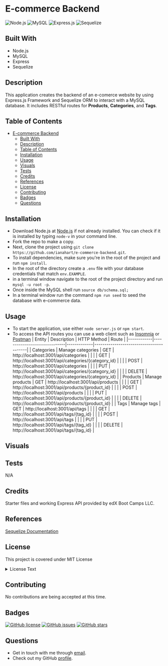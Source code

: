 # E-commerce Backend

![Node.js](https://camo.githubusercontent.com/85cba226a1290d078f1a437aa87cb872a5bdb30037fa96b8afcddf163cd5b328/68747470733a2f2f696d672e736869656c64732e696f2f7374617469632f76313f7374796c653d666f722d7468652d6261646765266d6573736167653d4e6f64652e6a7326636f6c6f723d333339393333266c6f676f3d4e6f64652e6a73266c6f676f436f6c6f723d464646464646266c6162656c3d)
![MySQL](https://camo.githubusercontent.com/43cb8083b53aaf9847087cc27dcc556a66b7b1f32ca77c3091aed2e3f9c2c277/68747470733a2f2f696d672e736869656c64732e696f2f7374617469632f76313f7374796c653d666f722d7468652d6261646765266d6573736167653d4d7953514c26636f6c6f723d343437394131266c6f676f3d4d7953514c266c6f676f436f6c6f723d464646464646266c6162656c3d)
![Express.js](https://camo.githubusercontent.com/dd688eaaa262ca0022a159962f55bfd35cababef5df983fb2b3c136e62256b5e/68747470733a2f2f696d672e736869656c64732e696f2f7374617469632f76313f7374796c653d666f722d7468652d6261646765266d6573736167653d4578707265737326636f6c6f723d303030303030266c6f676f3d45787072657373266c6f676f436f6c6f723d464646464646266c6162656c3d)
![Sequelize](https://camo.githubusercontent.com/b4637d1df0ccfefc5971f0afab56330893bb86fc1b5299cb3fb3bc391ca24115/68747470733a2f2f696d672e736869656c64732e696f2f7374617469632f76313f7374796c653d666f722d7468652d6261646765266d6573736167653d53657175656c697a6526636f6c6f723d323232323232266c6f676f3d53657175656c697a65266c6f676f436f6c6f723d353242304537266c6162656c3d)

## Built With

- Node.js
- MySQL
- Express
- Sequelize

## Description

This application creates the backend of an e-comerce website by using Express.js Framework and Sequelize ORM to interact with a MySQL database. It includes RESTful routes for **Products**, **Categories**, and **Tags**.

## Table of Contents

- [E-commerce Backend](#e-commerce-backend)
  - [Built With](#built-with)
  - [Description](#description)
  - [Table of Contents](#table-of-contents)
  - [Installation](#installation)
  - [Usage](#usage)
  - [Visuals](#visuals)
  - [Tests](#tests)
  - [Credits](#credits)
  - [References](#references)
  - [License](#license)
  - [Contributing](#contributing)
  - [Badges](#badges)
  - [Questions](#questions)

## Installation

- Download Node.js at [Node.js](https://nodejs.org/en) if not already installed. You can check if it is installed by typing `node-v` in your command line.
- Fork the repo to make a copy.
- Next, clone the project using `git clone https://github.com/ianahart/e-commerce-backend.git`.
- To install dependencies, make sure you're in the root of the project and run `npm install`.
- In the root of the directory create a `.env` file with your database credentials that match `env.EXAMPLE`.
- in a terminal window navigate to the root of the project directory and run `mysql -u root -p`.
- Once inside the MySQL shell run `source db/schema.sql;`
- In a terminal window run the command `npm run seed` to seed the database with e-commerce data.

## Usage

- To start the application, use either `node server.js` or `npm start`.
- To access the API routes you can use a web client such as [Insomnia](https://insomnia.rest/download) or [Postman](https://www.postman.com/)
  | Entity | Description | HTTP Method | Route |
  |------------|------------------------------|-------------|-----------------------------------------|
  | Categories | Manage categories | GET | http://localhost:3001/api/categories |
  | | | GET | http://localhost:3001/api/categories/{category_id} |
  | | | POST | http://localhost:3001/api/categories |
  | | | PUT | http://localhost:3001/api/categories/{category_id} |
  | | | DELETE | http://localhost:3001/api/categories/{category_id} |
  | Products | Manage products | GET | http://localhost:3001/api/products |
  | | | GET | http://localhost:3001/api/products/{product_id} |
  | | | POST | http://localhost:3001/api/products |
  | | | PUT | http://localhost:3001/api/products/{product_id} |
  | | | DELETE | http://localhost:3001/api/products/{product_id} |
  | Tags | Manage tags | GET | http://localhost:3001/api/tags |
  | | | GET | http://localhost:3001/api/tags/{tag_id} |
  | | | POST | http://localhost:3001/api/tags |
  | | | PUT | http://localhost:3001/api/tags/{tag_id} |
  | | | DELETE | http://localhost:3001/api/tags/{tag_id} |

## Visuals

## Tests

N/A

## Credits

Starter files and working Express API provided by edX Boot Camps LLC.

## References

[Sequelize Documentation](https://sequelize.org/docs/v6/)

## License

This project is covered under MIT License

<details>
  <summary>
    License Text
  </summary>

```

Copyright (c) 2024  Ian Hart

Permission is hereby granted, free of charge, to any person obtaining a copy
of this software and associated documentation files (the "Software"), to deal
in the Software without restriction, including without limitation the rights
to use, copy, modify, merge, publish, distribute, sublicense, and/or sell
copies of the Software, and to permit persons to whom the Software is
furnished to do so, subject to the following conditions:

The above copyright notice and this permission notice shall be included in all
copies or substantial portions of the Software.

THE SOFTWARE IS PROVIDED "AS IS", WITHOUT WARRANTY OF ANY KIND, EXPRESS OR
IMPLIED, INCLUDING BUT NOT LIMITED TO THE WARRANTIES OF MERCHANTABILITY,
FITNESS FOR A PARTICULAR PURPOSE AND NONINFRINGEMENT. IN NO EVENT SHALL THE
AUTHORS OR COPYRIGHT HOLDERS BE LIABLE FOR ANY CLAIM, DAMAGES OR OTHER
LIABILITY, WHETHER IN AN ACTION OF CONTRACT, TORT OR OTHERWISE, ARISING FROM,
OUT OF OR IN CONNECTION WITH THE SOFTWARE OR THE USE OR OTHER DEALINGS IN THE
SOFTWARE.

```

</details>

## Contributing

No contributions are being accepted at this time.

## Badges

[![GitHub license](https://img.shields.io/github/license/ianahart/e-commerce-backend)](https://github.com/ianahart/e-commerce-backend/blob/main/LICENSE)
[![GitHub issues](https://img.shields.io/github/issues/ianahart/e-commerce-backend)](https://github.com/ianahart/e-commerce-backend/issues)
[![GitHub stars](https://img.shields.io/github/stars/ianahart/e-commerce-backend)](https://github.com/ianahart/e-commerce-backend/stargazers)

## Questions

- Get in touch with me through [email](mailto:ianalexhart@gmail.com).
- Check out my GitHub [profile](https://github.com/ianahart).
